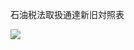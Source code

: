 石油税法取扱通達新旧対照表

![](https://www.nta.go.jp/tmp/69039631-70cf-4080-99ea-a6571733de29/images/087e0fa8705207b78d0e2ad6e0fdd77af9c5413e99a6b472fa85f0a353f1def0.jpg)